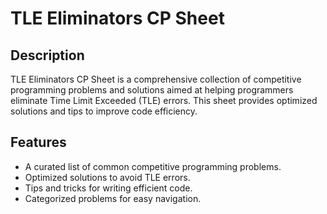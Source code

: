 # TLE Eliminators CP Sheet

## Description
TLE Eliminators CP Sheet is a comprehensive collection of competitive programming problems and solutions aimed at helping programmers eliminate Time Limit Exceeded (TLE) errors. This sheet provides optimized solutions and tips to improve code efficiency.

## Features
- A curated list of common competitive programming problems.
- Optimized solutions to avoid TLE errors.
- Tips and tricks for writing efficient code.
- Categorized problems for easy navigation.